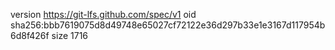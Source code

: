 version https://git-lfs.github.com/spec/v1
oid sha256:bbb7619075d8d49748e65027cf72122e36d297b33e1e3167d117954b6d8f426f
size 1716
